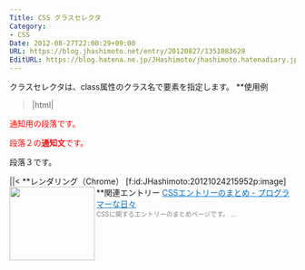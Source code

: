 ```yaml
---
Title: CSS クラスセレクタ
Category:
- CSS
Date: 2012-08-27T22:00:29+09:00
URL: https://blog.jhashimoto.net/entry/20120827/1351083629
EditURL: https://blog.hatena.ne.jp/JHashimoto/jhashimoto.hatenadiary.jp/atom/entry/12921228815717255855
---
```


クラスセレクタは、class属性のクラス名で要素を指定します。
**使用例
>|html|
<!DOCTYPE html>
<html lang="ja">
<head>
<title>Hello! CSS</title>
<meta charset="UTF-8">
<style>
.notification {     /* notificationクラスが割り当てられた全ての要素 */
    color:  red;
}
span.notification { /* notificationクラスが割り当てられたspan要素 */
    font-weight:    bold;
}
</style>
</head>
<body>
<p class="notification">通知用の段落です。</p>
<p class="notification">段落２の<span class="notification">通知文</span>です。</p>
<p>段落３です。</p>
</body>
</html>
||<
**レンダリング（Chrome）
[f:id:JHashimoto:20121024215952p:image]
**関連エントリー
<a href="http://d.hatena.ne.jp/JHashimoto/20121023/1350990421" target="_blank" rel="nofollow"><img class="alignleft" align="left" border="0" src="http://capture.heartrails.com/150x130/shadow?http://d.hatena.ne.jp/JHashimoto/20121023/1350990421" alt="" width="150" height="130" /></a><a style="color:#0070C5;" href="http://d.hatena.ne.jp/JHashimoto/20121023/1350990421" target="_blank" rel="nofollow">CSSエントリーのまとめ - プログラマーな日々</a><a href="http://b.hatena.ne.jp/entry/http://d.hatena.ne.jp/JHashimoto/20121023/1350990421" target="_blank"><img border="0" src="http://b.hatena.ne.jp/entry/image/http://d.hatena.ne.jp/JHashimoto/20121023/1350990421" alt="" /></a><br><span style="color: #808080;font-size: 80%;">CSSに関するエントリーのまとめページです。 ...</span><br style="clear:both;" />
